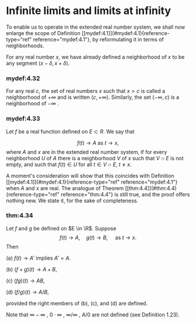 # Infinite limits and limits at infinity

To enable us to operate in the extended real number system, we shall now
enlarge the scope of Definition
\[\[mydef:4.1\]](#mydef:4.1){reference-type="ref" reference="mydef:4.1"},
by reformulating it in terms of neighborhoods.

For any real number $x$, we have already defined a neighborhood of $x$
to be any segment $(x - \delta, x + \delta)$.


### mydef:4.32 
 For any real $c$, the set of real
numbers $x$ such that $x > c$ is called a neighborhood of $+\infty$ and
is written $(c, +\infty)$. Similarly, the set $(-\infty , c)$ is a
neighborhood of $-\infty$ .



### mydef:4.33 
 Let $f$ be a real function defined on
$E \subset R$. We say that

$$
f(t) \rightarrow A \text{ as } t \rightarrow x,
$$
 where $A$ and $x$
are in the extended real number system, if for every neighborhood $U$ of
$A$ there is a neighborhood $V$ of $x$ such that $V \cap E$ is not
empty, and such that $f(t) \in U$ for all $t \in V \cap E$, $t \neq x$.

A moment's consideration will show that this coincides with Definition
\[\[mydef:4.1\]](#mydef:4.1){reference-type="ref" reference="mydef:4.1"}
when $A$ and $x$ are real. The analogue of Theorem
\[\[thm:4.4\]](#thm:4.4){reference-type="ref" reference="thm:4.4"} is
still true, and the proof offers nothing new. We state it, for the sake
of completeness.



### thm:4.34 
 Let $f$ and $g$ be defined on $E \in \R$.
Suppose 
$$
f(t) \rightarrow A, \quad
        g(t) \rightarrow B, \quad
        \text{ as } t \rightarrow x.
$$
 Then

(a) $f(t) \rightarrow A'$ implies $A' = A$.

(b) $(f + g)(t) \rightarrow A + B$,

(c) $(fg)(t) \rightarrow AB$,

(d) $(f /g)(t) \rightarrow A/B$,

provided the right members of (b), (c), and (d) are defined.


Note that $\infty  - \infty$ , $0 \cdot \infty$ , $\infty /\infty$ ,
$A/0$ are not defined (see Definition 1.23).
